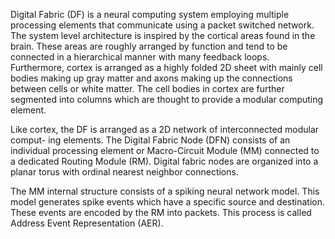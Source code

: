 Digital Fabric (DF) is a neural computing system employing multiple processing
elements that communicate using a packet switched network. The system level
architecture is inspired by the cortical areas found in the brain. These areas are
roughly arranged by function and tend to be connected in a hierarchical manner with
many feedback loops. Furthermore, cortex is arranged as a highly folded 2D sheet
with mainly cell bodies making up gray matter and axons making up the connections
between cells or white matter. The cell bodies in cortex are further segmented into
columns which are thought to provide a modular computing element.

Like cortex, the DF is arranged as a 2D network of interconnected modular comput-
ing elements. The Digital Fabric Node (DFN) consists of an individual processing
element or Macro-Circuit Module (MM) connected to a dedicated Routing Module
(RM). Digital fabric nodes are organized into a planar torus with ordinal nearest
neighbor connections.

The MM internal structure consists of a spiking neural network model. This
model generates spike events which have a specific source and destination. These
events are encoded by the RM into packets. This process is called Address Event
Representation (AER).
